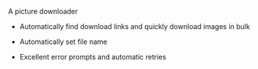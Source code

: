 A picture downloader

 - Automatically find download links and quickly download images in bulk

 - Automatically set file name
   
 - ﻿Excellent error prompts and automatic retries

